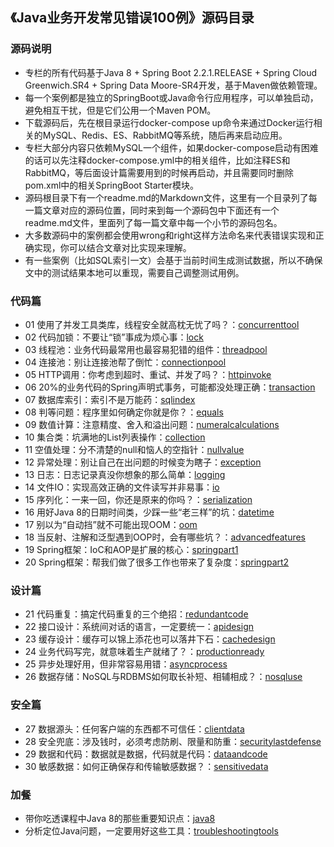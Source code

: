## 《Java业务开发常见错误100例》源码目录

### 源码说明

- 专栏的所有代码基于Java 8 + Spring Boot 2.2.1.RELEASE + Spring Cloud Greenwich.SR4 + Spring Data Moore-SR4开发，基于Maven做依赖管理。
- 每一个案例都是独立的SpringBoot或Java命令行应用程序，可以单独启动，避免相互干扰，但是它们公用一个Maven POM。
- 下载源码后，先在根目录运行docker-compose up命令来通过Docker运行相关的MySQL、Redis、ES、RabbitMQ等系统，随后再来启动应用。
- 专栏大部分内容只依赖MySQL一个组件，如果docker-compose启动有困难的话可以先注释docker-compose.yml中的相关组件，比如注释ES和RabbitMQ，等后面设计篇需要用到的时候再启动，并且需要同时删除pom.xml中的相关SpringBoot Starter模块。
- 源码根目录下有一个readme.md的Markdown文件，这里有一个目录列了每一篇文章对应的源码位置，同时来到每一个源码包中下面还有一个readme.md文件，里面列了每一篇文章中每一个小节的源码包名。
- 大多数源码中的案例都会使用wrong和right这样方法命名来代表错误实现和正确实现，你可以结合文章对比实现来理解。
- 有一些案例（比如SQL索引一文）会基于当前时间生成测试数据，所以不确保文中的测试结果本地可以重现，需要自己调整测试用例。

### 代码篇

- 01 使用了并发工具类库，线程安全就高枕无忧了吗？：[concurrenttool](src/main/java/continuous/alfred/study/concurrenttool/)
- 02 代码加锁：不要让“锁”事成为烦心事：[lock](src/main/java/continuous/alfred/study/lock/)
- 03 线程池：业务代码最常用也最容易犯错的组件：[threadpool](src/main/java/continuous/alfred/study/threadpool/)
- 04 连接池：别让连接池帮了倒忙：[connectionpool](src/main/java/continuous/alfred/study/connectionpool/)
- 05 HTTP调用：你考虑到超时、重试、并发了吗？：[httpinvoke](src/main/java/continuous/alfred/study/httpinvoke/)
- 06 20%的业务代码的Spring声明式事务，可能都没处理正确：[transaction](src/main/java/continuous/alfred/study/transaction/)
- 07 数据库索引：索引不是万能药：[sqlindex](src/main/java/continuous/alfred/study/sqlindex/)
- 08 判等问题：程序里如何确定你就是你？：[equals](src/main/java/continuous/alfred/study/equals/)
- 09 数值计算：注意精度、舍入和溢出问题：[numeralcalculations](src/main/java/continuous/alfred/study/numeralcalculations/)
- 10 集合类：坑满地的List列表操作：[collection](src/main/java/continuous/alfred/study/collection/)
- 11 空值处理：分不清楚的null和恼人的空指针：[nullvalue](src/main/java/continuous/alfred/study/nullvalue/)
- 12 异常处理：别让自己在出问题的时候变为瞎子：[exception](src/main/java/continuous/alfred/study/exception/)
- 13 日志：日志记录真没你想象的那么简单：[logging](src/main/java/continuous/alfred/study/logging/)
- 14 文件IO：实现高效正确的文件读写并非易事：[io](src/main/java/continuous/alfred/study/io/)
- 15 序列化：一来一回，你还是原来的你吗？：[serialization](src/main/java/continuous/alfred/study/serialization/)
- 16 用好Java 8的日期时间类，少踩一些“老三样”的坑：[datetime](src/main/java/continuous/alfred/study/datetime/)
- 17 别以为“自动挡”就不可能出现OOM：[oom](src/main/java/continuous/alfred/study/oom/)
- 18 当反射、注解和泛型遇到OOP时，会有哪些坑？：[advancedfeatures](src/main/java/continuous/alfred/study/advancedfeatures/)
- 19 Spring框架：IoC和AOP是扩展的核心：[springpart1](src/main/java/continuous/alfred/study/springpart1/)
- 20 Spring框架：帮我们做了很多工作也带来了复杂度：[springpart2](src/main/java/continuous/alfred/study/springpart2/)

### 设计篇

- 21 代码重复：搞定代码重复的三个绝招：[redundantcode](src/main/java/continuous/alfred/study/redundantcode/)
- 22 接口设计：系统间对话的语言，一定要统一：[apidesign](src/main/java/continuous/alfred/study/apidesign/)
- 23 缓存设计：缓存可以锦上添花也可以落井下石：[cachedesign](src/main/java/continuous/alfred/study/cachedesign/)
- 24 业务代码写完，就意味着生产就绪了？：[productionready](src/main/java/continuous/alfred/study/productionready/)
- 25 异步处理好用，但非常容易用错：[asyncprocess](src/main/java/continuous/alfred/study/asyncprocess/)
- 26 数据存储：NoSQL与RDBMS如何取长补短、相辅相成？：[nosqluse](src/main/java/continuous/alfred/study/nosqluse/)

### 安全篇

- 27 数据源头：任何客户端的东西都不可信任：[clientdata](src/main/java/continuous/alfred/study/clientdata/)
- 28 安全兜底：涉及钱时，必须考虑防刷、限量和防重：[securitylastdefense](src/main/java/continuous/alfred/study/securitylastdefense/)
- 29 数据和代码：数据就是数据，代码就是代码：[dataandcode](src/main/java/continuous/alfred/study/dataandcode/)
- 30 敏感数据：如何正确保存和传输敏感数据？：[sensitivedata](src/main/java/continuous/alfred/study/sensitivedata/)

### 加餐

- 带你吃透课程中Java 8的那些重要知识点：[java8](src/main/java/continuous/alfred/study/java8/)
- 分析定位Java问题，一定要用好这些工具：[troubleshootingtools](src/main/java/continuous/alfred/study/troubleshootingtools/)
